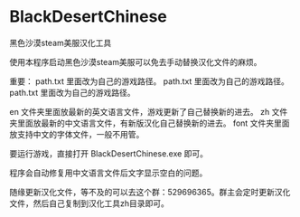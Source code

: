 # BlackDesertChinese
黑色沙漠steam美服汉化工具

使用本程序启动黑色沙漠steam美服可以免去手动替换汉化文件的麻烦。

重要：
path.txt 里面改为自己的游戏路径。
path.txt 里面改为自己的游戏路径。
path.txt 里面改为自己的游戏路径。

en     文件夹里面放最新的英文语言文件，游戏更新了自己替换新的进去。
zh     文件夹里面放最新的中文语言文件，有新版汉化自己替换新的进去。
font  文件夹里面放支持中文的字体文件，一般不用管。

要运行游戏，直接打开  BlackDesertChinese.exe   即可。

程序会自动修复用中文语言文件后文字显示空白的问题。

随缘更新汉化文件，等不及的可以去这个群：529696365。群主会定时更新汉化文件，然后自己复制到汉化工具zh目录即可。
